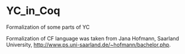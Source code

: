 # YC_in_Coq
Formalization of some parts of YC

Formalization of CF language was taken from Jana Hofmann, Saarland University, http://www.ps.uni-saarland.de/~hofmann/bachelor.php. 
